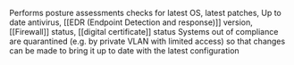 Performs posture assessments
checks for latest OS, latest patches, Up to date antivirus, [[EDR (Endpoint Detection and response)]] version, [[Firewall]] status, [[digital certificate]] status
Systems out of compliance are quarantined (e.g. by private VLAN with limited access) so that changes can be made to bring it up to date with the latest configuration  